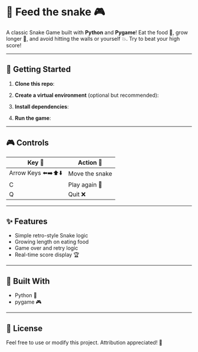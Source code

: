 # 🐍 Feed the snake 🎮

A classic Snake Game built with **Python** and **Pygame**! Eat the food 🍏, grow longer 🐍, and avoid hitting the walls or yourself 💥. Try to beat your high score!

---

## 🚀 Getting Started

1. **Clone this repo**:

2. **Create a virtual environment** (optional but recommended):

3. **Install dependencies**:

4. **Run the game**:

---

## 🎮 Controls

| Key 🔑        | Action 🎯           |
|---------------|---------------------|
| Arrow Keys ⬅️➡️⬆️⬇️ | Move the snake        |
| C              | Play again 🔁       |
| Q              | Quit ❌             |

---

## ✨ Features

- Simple retro-style Snake logic
- Growing length on eating food
- Game over and retry logic
- Real-time score display 🏆

---

## 🧠 Built With

- Python 🐍
- pygame 🎮

---

## 📜 License

Feel free to use or modify this project. Attribution appreciated! 🙌
